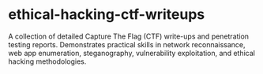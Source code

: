 # ethical-hacking-ctf-writeups
A collection of detailed Capture The Flag (CTF) write-ups and penetration testing reports. Demonstrates practical skills in network reconnaissance, web app enumeration, steganography, vulnerability exploitation, and ethical hacking methodologies.
